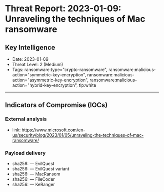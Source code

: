 # Threat Report: 2023-01-09: Unraveling the techniques of Mac ransomware


## Key Intelligence
* Date: 2023-01-09
* Threat Level: 2 (Medium)
* Tags: ransomware:type="crypto-ransomware", ransomware:malicious-action="symmetric-key-encryption", ransomware:malicious-action="asymmetric-key-encryption", ransomware:malicious-action="hybrid-key-encryption", tlp:white

---

## Indicators of Compromise (IOCs)
### External analysis
* link: https://www.microsoft.com/en-us/security/blog/2023/01/05/unraveling-the-techniques-of-mac-ransomware/

### Payload delivery
* sha256: <sha256> — EvilQuest
* sha256: <sha256> — EvilQuest variant
* sha256: <sha256> — MacRansom
* sha256: <sha256> — FileCoder
* sha256: <sha256> — ﻿﻿KeRanger
